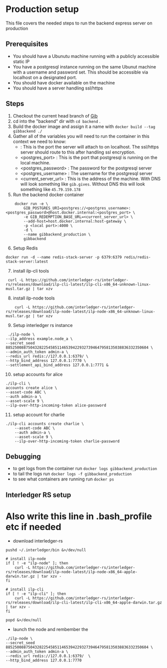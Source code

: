 # Production setup

This file covers the needed steps to run the backend express server on production

## Prerequisites

- You should have a Ubunutu machine running with a publicly accessible static IP
- You have a postgresql instance running on the same Ubunut machine with a username and password
  set. This should be accessible via localhost on a designated port.
- You should have docker available on the machine
- You should have a server handling ssl/https

## Steps

1. Checkout the current head branch of [Gib](https://github.com/aStarDigital/Gib)
2. cd into the "backend" dir with ```cd backend``` . 
3. Build the docker image and assign it a name with ```docker build --tag gibbackend ./```
4. Gather all of the variables you will need to run the container
    in this context we need to know:
    - <local port> : This is the port the server will attach to on localhost. The ssl/https server
        should route to this <local port> after handling ssl encryption.
    - <postgres_port> : This is the port that postgresql is running on the local machine.
    - <postgres_password> : The password for the postgresql server
    - <postgres_username> : The username for the postgresql server
    - <current_server_url> : This is the address of the machine. With DNS will look something like 
      ```gib.gives```. Without DNS this will look something like ```45.79.159.178```
5. Run the backend docker container
```
    docker run -e \
        GIB_POSTGRES_URI=postgres://<postgres_username>:<postgres_password>@host.docker.internal:<postgres_port> \
        -e GIB_REDEMPTION_BASE_URL=<current_server_url> \
        --add-host=host.docker.internal:host-gateway \
        -p <local port>:4000 \
        -d \
        --name gibbackend_production \
        gibbackend
```
6. Setup Redis
```
docker run -d --name redis-stack-server -p 6379:6379 redis/redis-stack-server:latest
```
7. install ilp-cli tools
```
 curl -L https://github.com/interledger-rs/interledger-rs/releases/download/ilp-cli-latest/ilp-cli-x86_64-unknown-linux-musl.tar.gz | tar xzv
 ```
8. install ilp-node tools
```
    curl -L https://github.com/interledger-rs/interledger-rs/releases/download/ilp-node-latest/ilp-node-x86_64-unknown-linux-musl.tar.gz | tar xzv
```

9. Setup interledger rs instance
```
 ./ilp-node \
--ilp_address example.node_a \
--secret_seed 8852500887504328225458511465394229327394647958135038836332350604 \
--admin_auth_token admin-a \
--redis_url redis://127.0.0.1:6379/ \
--http_bind_address 127.0.0.1:7770 \
--settlement_api_bind_address 127.0.0.1:7771 &
```


10. setup  accounts for alice
```
./ilp-cli \
accounts create alice \
--asset-code ABC \
--auth admin-a \
--asset-scale 9 \
--ilp-over-http-incoming-token alice-password
```

11. setup account for charlie
```
./ilp-cli accounts create charlie \
    --asset-code ABC \
    --auth admin-a \
    --asset-scale 9 \
    --ilp-over-http-incoming-token charlie-password
```


## Debugging
- to get logs from the container run ```docker logs gibbackend_production```
- to tail the logs run ```docker logs -f gibbackend_production ```
- to see what containers are running run ```docker ps```

## Interledger RS setup




# Also write this line in .bash_profile etc if needed
- download interledger-rs

```
pushd ~/.interledger/bin &>/dev/null

# install ilp-node
if [ ! -e "ilp-node" ]; then
    curl -L https://github.com/interledger-rs/interledger-rs/releases/download/ilp-node-latest/ilp-node-x86_64-apple-darwin.tar.gz | tar xzv -
fi

# install ilp-cli
if [ ! -e "ilp-cli" ]; then
    curl -L https://github.com/interledger-rs/interledger-rs/releases/download/ilp-cli-latest/ilp-cli-x86_64-apple-darwin.tar.gz | tar xzv -
fi

popd &>/dev/null

```

- launch the node and rembember the <auth token>
```
./ilp-node \
--secret_seed 8852500887504328225458511465394229327394647958135038836332350604 \
--admin_auth_token admin-a \
--redis_url redis://127.0.0.1:6379/  \
--http_bind_address 127.0.0.1:7770
```

